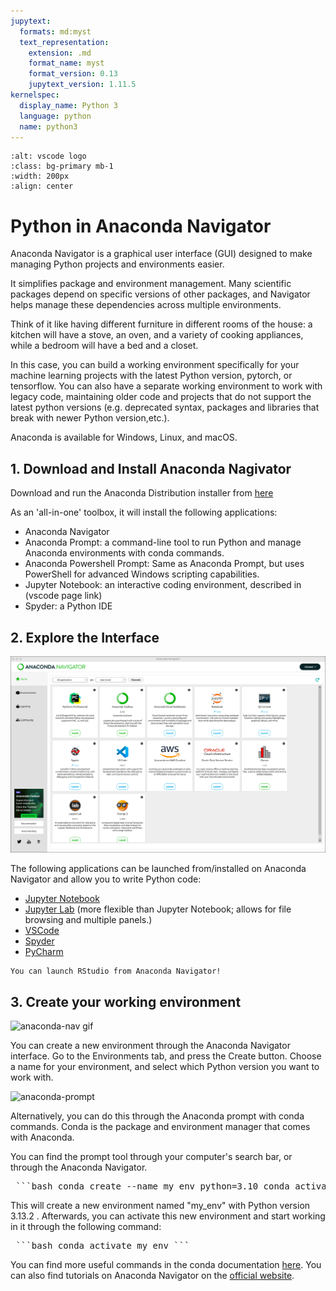 ```yaml
---
jupytext:
  formats: md:myst
  text_representation:
    extension: .md
    format_name: myst
    format_version: 0.13
    jupytext_version: 1.11.5
kernelspec:
  display_name: Python 3
  language: python
  name: python3
---
```



```{image} _static/images/anaconda_secondary_logo.png
:alt: vscode logo
:class: bg-primary mb-1
:width: 200px
:align: center
```


# Python in Anaconda Navigator

Anaconda Navigator is a graphical user interface (GUI) designed to make managing Python projects and environments easier.

It simplifies package and environment management. Many scientific packages depend on specific versions of other packages, and Navigator helps manage these dependencies across multiple environments. 

Think of it like having different furniture in different rooms of the house: a kitchen will have a stove, an oven, and a variety of cooking appliances, while a bedroom will have a bed and a closet. 

In this case, you can build a working environment specifically for your machine learning projects with the latest Python version, pytorch, or tensorflow. You can also have a separate working environment to work with legacy code, maintaining older code and projects that do not support the latest python versions (e.g. deprecated syntax, packages and libraries that break with newer Python version,etc.).

Anaconda is available for Windows, Linux, and macOS.

## 1. Download and Install Anaconda Nagivator

Download and run the Anaconda Distribution installer from [here](https://www.anaconda.com/download/success)

As an 'all-in-one' toolbox, it will install the following applications: 
- Anaconda Navigator
- Anaconda Prompt: a command-line tool to run Python and manage Anaconda environments with conda commands.
- Anaconda Powershell Prompt: Same as Anaconda Prompt, but uses PowerShell for advanced Windows scripting capabilities.
- Jupyter Notebook: an interactive coding environment, described in (vscode page link)
- Spyder: a Python IDE

## 2. Explore the Interface

![anaconda_page](_static/images/nav-tabs.png)

The following applications can be launched from/installed on Anaconda Navigator and allow you to write Python code:
- [Jupyter Notebook](https://jupyter-notebook.readthedocs.io/en/latest/)
- [Jupyter Lab](https://jupyterlab.readthedocs.io/en/latest/) (more flexible than Jupyter Notebook; allows for file browsing and multiple panels.)
- [VSCode](https://www.anaconda.com/docs/tools/working-with-conda/ide-tutorials/vscode)
- [Spyder](https://www.anaconda.com/docs/tools/working-with-conda/ide-tutorials/spyder)
- [PyCharm](https://www.anaconda.com/docs/tools/working-with-conda/ide-tutorials/pycharm)


```{note}
You can launch RStudio from Anaconda Navigator!
```

## 3. Create your working environment

![anaconda-nav gif](_static/images/anaconda_create_env.gif)

You can create a new environment through the Anaconda Navigator interface. Go to the Environments tab, and press the Create button. Choose a name for your environment, and select which Python version you want to work with.


![anaconda-prompt](_static/images/anaconda_prompt/png)

Alternatively, you can do this through the Anaconda prompt with conda commands. Conda is the package and environment manager that comes with Anaconda. 

You can find the prompt tool through your computer's search bar, or through the Anaconda Navigator.

<pre> ```bash conda create --name my_env python=3.10 conda activate my_env ``` </pre>

This will create a new environment named "my_env" with Python version 3.13.2 . 
Afterwards, you can activate this new environment and start working in it through the following command:

<pre> ```bash conda activate my_env ``` </pre>

You can find more useful commands in the conda documentation [here](https://docs.conda.io/projects/conda/en/latest/user-guide/cheatsheet.html).
You can also find tutorials on Anaconda Navigator on the [official website](https://www.anaconda.com/docs/tools/anaconda-navigator/tutorials/main).